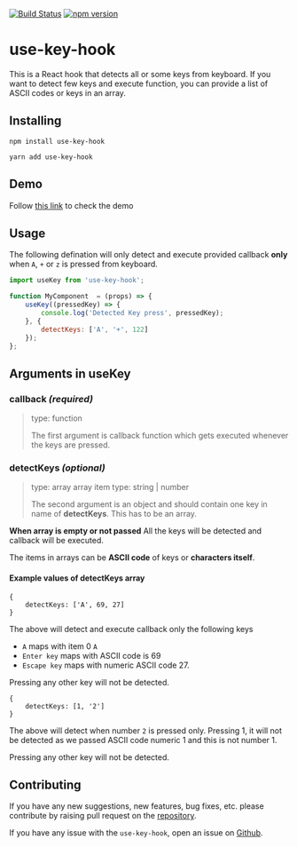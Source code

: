 [![Build Status](https://travis-ci.org/haldarmahesh/use-key-hook.svg?branch=master)](https://travis-ci.org/haldarmahesh/use-key-hook)
[![npm version](https://badge.fury.io/js/use-key-hook.svg)](https://badge.fury.io/js/use-key-hook)
# use-key-hook

This is a React hook that detects all or some keys from keyboard.
If you want to detect few keys and execute function, you can provide a list of ASCII codes or keys in an array.

## Installing

```
npm install use-key-hook
```

```
yarn add use-key-hook
```

## Demo

Follow [this link](http://www.maheshhaldar.com/demo-use-key/) to check the demo

## Usage

The following defination will only detect and execute provided callback **only** when `A`, `+` or `z` is pressed from keyboard.

```js
import useKey from 'use-key-hook';

function MyComponent  = (props) => {
	useKey((pressedKey) => {
		console.log('Detected Key press', pressedKey);
	}, {
		detectKeys: ['A', '+', 122]
	});
};
```

## Arguments in useKey

### callback _(required)_

> type: function
>
> The first argument is callback function which gets executed whenever the keys are pressed.

### detectKeys _(optional)_

> type: array
> array item type: string | number
>
> The second argument is an object and should contain one key in name of **detectKeys**.
> This has to be an array.

**When array is empty or not passed** All the keys will be detected and callback will be executed.

The items in arrays can be **ASCII code** of keys or **characters itself**.

#### Example values of detectKeys array

```
{
	detectKeys: ['A', 69, 27]
}
```

The above will detect and execute callback only the following keys

- `A` maps with item 0 `A`
- `Enter key` maps with ASCII code is 69
- `Escape key` maps with numeric ASCII code 27.

Pressing any other key will not be detected.

```
{
	detectKeys: [1, '2']
}
```

The above will detect when number `2` is pressed only.
Pressing 1, it will not be detected as we passed ASCII code numeric 1 and this is not number 1.

Pressing any other key will not be detected.

## Contributing

If you have any new suggestions, new features, bug fixes, etc. please contribute by raising pull request on the [repository](https://github.com/haldarmahesh/use-key-hook).

If you have any issue with the `use-key-hook`, open an issue on [Github](https://github.com/haldarmahesh/use-key-hook).

